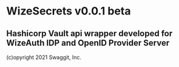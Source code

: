 # WizeSecrets v0.0.1 beta
## Hashicorp Vault api wrapper developed for WizeAuth IDP and OpenID Provider Server

(c)opyright 2021 Swaggit, Inc.